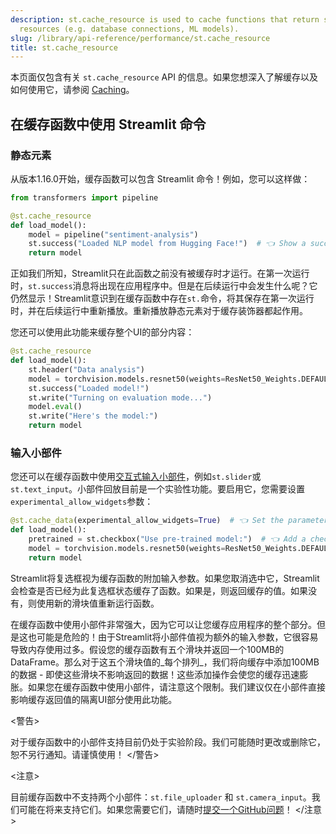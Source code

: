 ```yaml
---
description: st.cache_resource is used to cache functions that return shared global
  resources (e.g. database connections, ML models).
slug: /library/api-reference/performance/st.cache_resource
title: st.cache_resource
---
```


<Tip>

本页面仅包含有关 `st.cache_resource` API 的信息。如果您想深入了解缓存以及如何使用它，请参阅 [Caching](/library/advanced-features/caching)。

</Tip>

<Autofunction function="streamlit.cache_resource" />

## 在缓存函数中使用 Streamlit 命令

### 静态元素

从版本1.16.0开始，缓存函数可以包含 Streamlit 命令！例如，您可以这样做：

```python
from transformers import pipeline

@st.cache_resource
def load_model():
    model = pipeline("sentiment-analysis")
    st.success("Loaded NLP model from Hugging Face!")  # 👈 Show a success message
    return model
```

正如我们所知，Streamlit只在此函数之前没有被缓存时才运行。在第一次运行时，`st.success`消息将出现在应用程序中。但是在后续运行中会发生什么呢？它仍然显示！Streamlit意识到在缓存函数中存在`st.`命令，将其保存在第一次运行时，并在后续运行中重新播放。重新播放静态元素对于缓存装饰器都起作用。

您还可以使用此功能来缓存整个UI的部分内容：

```python
@st.cache_resource
def load_model():
    st.header("Data analysis")
    model = torchvision.models.resnet50(weights=ResNet50_Weights.DEFAULT)
    st.success("Loaded model!")
    st.write("Turning on evaluation mode...")
    model.eval()
    st.write("Here's the model:")
    return model
```

### 输入小部件

您还可以在缓存函数中使用[交互式输入小部件](/library/api-reference/widgets)，例如`st.slider`或`st.text_input`。小部件回放目前是一个实验性功能。要启用它，您需要设置`experimental_allow_widgets`参数：

```python
@st.cache_data(experimental_allow_widgets=True)  # 👈 Set the parameter
def load_model():
    pretrained = st.checkbox("Use pre-trained model:")  # 👈 Add a checkbox
    model = torchvision.models.resnet50(weights=ResNet50_Weights.DEFAULT, pretrained=pretrained)
    return model
```

Streamlit将复选框视为缓存函数的附加输入参数。如果您取消选中它，Streamlit会检查是否已经为此复选框状态缓存了函数。如果是，则返回缓存的值。如果没有，则使用新的滑块值重新运行函数。

在缓存函数中使用小部件非常强大，因为它可以让您缓存应用程序的整个部分。但是这也可能是危险的！由于Streamlit将小部件值视为额外的输入参数，它很容易导致内存使用过多。假设您的缓存函数有五个滑块并返回一个100MB的DataFrame。那么对于这五个滑块值的_每个排列_，我们将向缓存中添加100MB的数据 - 即使这些滑块不影响返回的数据！这些添加操作会使您的缓存迅速膨胀。如果您在缓存函数中使用小部件，请注意这个限制。我们建议仅在小部件直接影响缓存返回值的隔离UI部分使用此功能。

<警告>

对于缓存函数中的小部件支持目前仍处于实验阶段。我们可能随时更改或删除它，恕不另行通知。请谨慎使用！
</警告>

<注意>

目前缓存函数中不支持两个小部件：`st.file_uploader` 和 `st.camera_input`。我们可能在将来支持它们。如果您需要它们，请随时[提交一个GitHub问题](https://github.com/streamlit/streamlit/issues)！
</注意>